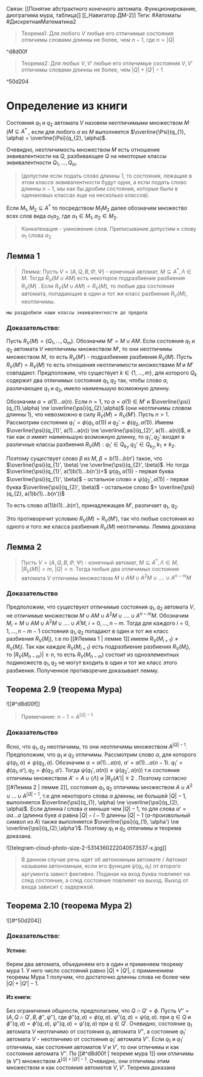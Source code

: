 Связи: [[Понятие абстрактного конечного автомата. Функционирование, диограгмма мура, таблица]] [[_Навигатор ДМ-2]]
Теги: #Автоматы #ДискретнаяМатематика2 

> Теорема1: Для любого $V$ любые его отличимые состояния отличимы словами длинны не более, чем $n-1$, где $n=|Q|$ 

^d8d00f

>Теорема2: Для любых $V,V'$ любые его отличимые состояния $V,V'$  отличимы словами длинны не более, чем $|Q| + |Q'|-1$

^50d204

# Определение из книги
Состояния $q_{1}$ и $q_{2}$ автомата $V$ назовем неотличимыми множеством $M$ ($M \subseteq A^{*}$ , если для любого $\alpha$ из $M$ выполняется $\overline{\Psi}(q_{1}, \alpha) = \overline{\Psi}(q_{2}, \alpha)$. 

Очевидно, неотличимость множеством $M$ есть отношение эквивалентности на $Q$, разбивающее $Q$ на некоторые классы эквивалентности $Q_{1}, ..., Q_{m}$. 

>(допустим если подать слово длинны 1, то состояния, лежащие в этом классе эквивалентности будут одни, а если подать слово длинны $n-1$, мы как бы дробим состояния, которые были в одинаковых классах еще на несколько классов). 


Если $M_{1},M_{2} \subseteq A^{*}$ то посредством $M_{1}M_{2}$ далее обозначим множество всех слов вида $\alpha_{1}\alpha_{2}$, где $\alpha_{1} \in M_{1}, \alpha_{2} \in M_{2}$. 

> Конкатенация - умножение слов. Приписывание допустим к слову $\alpha_{1}$ слова $\alpha_{2}$

## Лемма 1
 > Лемма: Пусть $V=(A,Q,B,\Phi, \Psi)$ - конечный автомат, $M \subseteq A^{*}, \Lambda \in M$. Тогда $R_{V}(M \cup AM)$ есть некоторое подразбиение разбиения $R_{V}(M)$ . Если $R_{V}(M \cup AM)=R_{V}(M)$, то любые два состояния автомата, попадающие в один и тот же класс разбиения $R_{V}(M)$, неотличимы.
 
 `мы раздробили наши классы эквивалентности до предела`
### **Доказательство:** 
Пусть $R_{V}(M)=\{Q_{1},...,Q_{m}\}$. Обозначим $M'=M \cup AM$. Если состояния $q_{1}$ и $q_{2}$ автомата $V$ неотличимы множеством $M'$, то они неотличимы множеством $M$, то есть $R_{V}(M')$ - подразбиение разбиения $R_{V}(M)$. Пусть $R_{V}(M') =R_{V}(M)$ то есть отношения неотличимости множествами $M$ и $M'$ совпадают. Предположим, что существует $k \in \{1,...,m\}$, для которого $Q_{k}$ содержит два отличимых состояния $q_{1},q_{2}$ так, чтобы слово $\alpha$, различающее $q_{1}$ и $q_{2}$, имело наименьшую возможную длинну.

Обозначим $\alpha=a(1)...a(n)$. Если $n=1$, то $\alpha=a(1) \in M'$ и $\overline{\psi}(q_{1},\alpha) \ne \overline{\psi}(q_{2},\alpha)$ (они неотличимы словом длинны 1), что невозможно в силу $R_{V}(M)=R_{V}(M')$. Пусть $n>1$. Рассмотрим состояния $q_{1}'=\phi(q_{1},a(1))$ и $q_{2}'=\phi(q_{2},a(1))$. 
Имеем $\overline{\psi}(q_{1}', a(1)...a(n)) \ne \overline{\psi}(q_{2}', a(1)...a(n))$, и так как $\alpha$ имеет наименьшую возможную длинну, то $q_{1}', q_{2}'$ входят в различные классы разбиения $R_{V}(M): q_{1}' \in Q_{k_{1}}, q_{2}' \in Q_{k_{2}}, k_{1} \ne k_{2}$. 

Поэтому существует слово $\beta$ из $M$, $\beta=b(1)...b(n')$ такое, что $\overline{\psi}(q_{1}', \beta) \ne \overline{\psi}(q_{2}', \beta)$. Но тогда 
$\overline{\psi}(q_{1}', a(1)b(1)...b(n'))=$
${\psi}(q_{1}, a(1))$  - первая буква
$\overline{\psi}(q_{1}', \beta)$ - остальное слово
$\ne$
${\psi}(q_{2}', a(1))$ - первая буква
$\overline{\psi}(q_{2}', \beta)$ - остальное слово
$= \overline{\psi}(q_{2}, a(1)b(1)...b(n'))$



То есть слово $a(1)b(1)...b(n')$, принадлежащее $M'$, различает $q_{1}$, $q_{2}$.

Это противоречит условию $R_{V}(M)=R_{V}(M')$, так что любые состояния из одного и того же класса разбиения $R_V(M)$ неотличимы. Лемма доказана


## Лемма 2
> Пусть $V=(A,Q,B,\Phi, \Psi)$ - конечный автомат, $M \subseteq A^{*}, \Lambda \in M$, $|R_{V}(M)|=m$, $|Q|=n$. Тогда любые два отличимых состояния автомата $V$ отличимы множеством $M \cup AM \cup A^{2}M \cup .... \cup A^{n-m}M$

### Доказательство
Предположим, что существуют отличимые состояния $q_{1},q_{2}$ автомата $V$, не отличимые множеством $M \cup AM \cup A^{2}M \cup .... \cup A^{n-m}M$. Обозначим $M_{i} =M \cup AM \cup A^{2}M \cup .... \cup A^{i}M$, $i=0,...,n-m$. Тогда для каждого $i=0,1,...,n-m-1$ состояния $q_{1}, q_{2}$ попадают в один и тот же класс разбиения $R_{V}(M_{i})$, т.е по [[#Лемма 1 | лемме 1]] имеем $R_{V}(M_{i+1}) \ne R_{V}(M_{i})$. Так как каждое $R_{V}(M_{i+1})$ есть подразбиение разбиения $R_{V}(M_{i})$, то $|R_{V}(M_{n-m})| \ge n$, то есть $R_{V}(M_{n-m})$ состоит из одноэлементных подмножеств $q_{1}, q_{2}$ не могут входить в один и тот же класс этого разбиения. Полученное противоречие доказывает лемму.

## Теорема 2.9 (теорема Мура)
![[#^d8d00f]]

> Примечание: $n-1 = A^{|Q|-1}$

### Доказательство
Ясно, что $q_{1}, q_{2}$ неотличимы, то они неотличимы множеством $A^{|Q|-1}$. Предположим, что $q_{1}$ и $q_{2}$ отличимы. Рассмотрим слово $\alpha$, для которого $\psi(q_{1}, \alpha) \ne \psi(q_{2},\alpha)$. Обозначим $\alpha=a(1)...a(n)$, $\alpha'=a(1)...a(n-1)$. $q_{1}' = \phi(q_{1},\alpha'), q_{2}=\phi(q_{2}, \alpha')$. Тогда $\psi(q_{1}', a(n)) \ne \psi(q_{2}', a(n))$ т.е состояния отличимы множеством $A'=A \cup \{\Lambda\}$ и $|R_{V}(A')| \ge 2$ . Поэтому согласно [[#Лемма 2 | лемме 2]], состояния $q_{1}, q_{2}$ отличимы множеством $A \cup A^{2} \cup ... \cup A^{|Q|-1}$, т.е для некоторого слова $\alpha$ длинны, не большей $|Q|-1$, выполняется $\overline{\psi}(q_{1}, \alpha) \ne \overline{\psi}(q_{2}, \alpha)$. Если длинна $l$ слова $\alpha$ меньше чем $|Q|-1$, то для слова $\alpha' = \alpha a ... a$ (длинна букв $a$ равна $|Q|-l-1$) длинны $|Q|-1$ ($a$-произвольный символ из $A$) также выполняется $\overline{\psi}(q_{1}, \alpha') \ne \overline{\psi}(q_{2},\alpha')$. Поэтому $q_{1}$ и $q_{2}$ отличимы и теорема доказана.

![[telegram-cloud-photo-size-2-5314360222040573537-x.jpg]]

> В данном случае речь идет об автономным автомате
> /
> Автомат называем автономным, если его функция $\psi(q_{t}, a_{t})$ от второго аргумента завист фиктивно. Поданая на вход буква повлияет на след состояние, а след состояние повлияет на выход. Выход от входа зависит с задержкой.

## Теорема 2.10 (теорема Мура 2)
![[#^50d204]]

### Доказательство:
#### Устное:
берем два автомата, объединяем его в один и применяем теорему мура 1. У него число состояний равно $|Q| + |Q'|$, с приминением теоремы Мура 1 получим, что достаточно длинны слова не более чем $|Q| + |Q'| -1$.

#### Из книги:
Без ограничения общности, предполагаем, что $Q \cap Q' = \phi$. Пусть 
$V'' = (A, Q \cap Q', B, \phi'', \psi'')$, где $\phi''(q, a)=\phi(q, a)$. $\psi''(q,a)=\psi(q,a)$. при $q \in Q$ и $\phi''(q,a)=\phi'(q,a)$, $\psi''(q,a)=\psi'(q,a)$ при $q \in Q'$. Очевидно, состояние $q_{1}$ автомата $V$ неотличимо от состояния $q_{1}$ автомата $V''$, а состояние $q_1'$ автомата $V$ - неотличимо от состояния $q_{1}'$ автомата $V''$. Если $q_{1}$ и $q_1'$ отличимы, как состояния автоматов $V$ и $V'$, то они отличимы и как состояния автомата $V''$. По [[#^d8d00f | теореме мура 1]] они отличимы (в $V''$) множеством $A^{|Q| + |Q'| -1}$. Очевидно, они отличимы этим множеством и как состояния автоматов $V, V'$. Теорема доказана